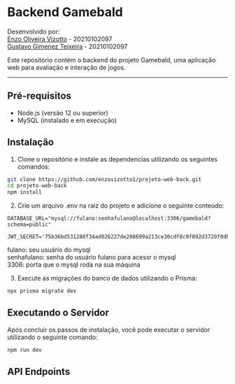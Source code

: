 # Backend Gamebald 

Desenvolvido por:  
[Enzo Oliveira Vizotto](https://github.com/enzovizotto1/) - 20210102097  
[Gustavo Gimenez Teixeira](https://github.com/ggimenezt) - 20210102097   

Este repositório contém o backend do projeto Gamebald, uma aplicação web para avaliação e interação de jogos.

---

## Pré-requisitos

- Node.js (versão 12 ou superior)
- MySQL (instalado e em execução)

## Instalação

1. Clone o repositório e instale as dependencias utilizando os seguintes comandos:

```bash
git clone https://github.com/enzovizotto1/projeto-web-back.git
cd projeto-web-back
npm install
```

2. Crie um arquivo .env na raiz do projeto e adicione o seguinte conteúdo:
```plaintext
DATABASE_URL="mysql://fulano:senhafulano@localhost:3306/gamebald?schema=public"

JWT_SECRET='75b36bd531288f34ad026227de208699a213ce30cdf8c9f892d3720f0db8e9ebaa50f04f319b88242b5d5cba8157da5d8d8653b465d94a82f79b023c92aea4bc'
```
fulano: seu usuário do mysql  
senhafulano: senha do usuário fulano para acessr o mysql  
3306: porta que o mysql roda na sua máquina 

3. Execute as migrações do banco de dados utilizando o Prisma:
```bash
npx prisma migrate dev
```

## Executando o Servidor
Após concluir os passos de instalação, você pode executar o servidor utilizando o seguinte comando:
```bash
npm run dev
```

## API Endpoints
